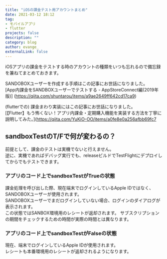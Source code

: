 ```yaml
---
title: "iOSの課金テスト用アカウントまとめ"
date: 2021-03-12 18:12
tag: 
- モバイルアプリ
- flutter
projects: false
description: ""
category: blog
author: evange_
externalLink: false
---
```


iOSアプリの課金をテストする時のアカウントの種類をいつも忘れるので備忘録を兼ねてまとめておきます。

SANDOBOXユーザーを作成する手順はこの記事にお世話になりました。  
[App内課金をSANDBOXユーザーでテストする - AppStoreConnect編(2019年版)]
(https://qiita.com/shuntarou/items/a9ae2649ff642cd17ca9)

(flutterでの) 課金まわり実装にはこの記事にお世話になりました。  
[【Flutter】もう怖くない！アプリ内課金・定期購入機能を実装する方法を丁寧に説明してみた。](https://qiita.com/YuKiO-OO/items/a0fe8e0a256afbb69fc7

## sandboxTestのT/Fで何が変わるの？

前提として、課金のテストは実機でないと行えません。  
逆に、実機であればデバッグ実行でも、releaseビルドでTestFlightにデプロイしてからでもテストできます。

### アプリのコード上でsandboxTestがTrueの状態

課金処理を呼び出した際、現在端末でログインしているApple IDではなく、SANDOBOXユーザーが使用されます。      
SANDOBOXユーザーでまだログインしていない場合、ログインのダイアログが表示されます。  
この状態ではSANBOX環境用のレシートが返却されます。
サブスクリプションの期間をチェックするための時間が実際の時間とは異なります。  
  
    

### アプリのコード上でsandboxTestがFalseの状態

現在、端末でログインしているApple IDが使用されます。  
レシートも本番環境用のレシートが返却されるようになります。  

